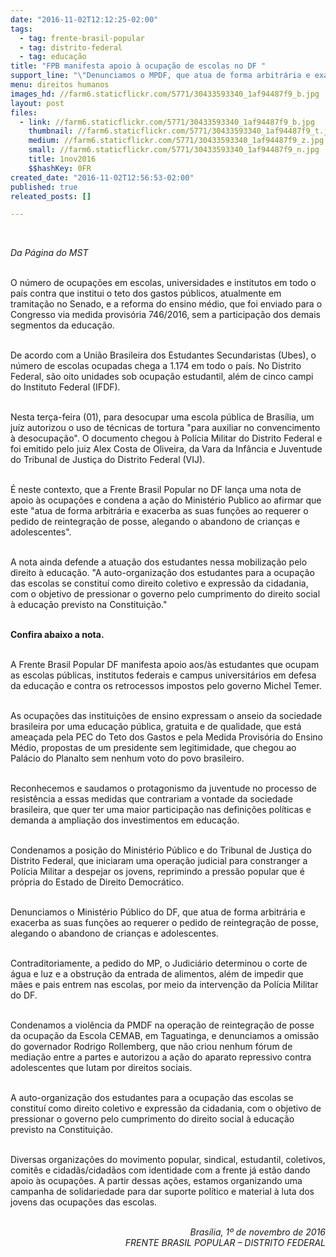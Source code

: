 ```yaml
---
date: "2016-11-02T12:12:25-02:00"
tags:
  - tag: frente-brasil-popular
  - tag: distrito-federal
  - tag: educação
title: "FPB manifesta apoio à ocupação de escolas no DF "
support_line: "\"Denunciamos o MPDF, que atua de forma arbitrária e exacerba as suas funções ao requerer o pedido de reintegração de posse, alegando o abandono de crianças e adolescentes\""
menu: direitos humanos
images_hd: //farm6.staticflickr.com/5771/30433593340_1af94487f9_b.jpg
layout: post
files:
  - link: //farm6.staticflickr.com/5771/30433593340_1af94487f9_b.jpg
    thumbnail: //farm6.staticflickr.com/5771/30433593340_1af94487f9_t.jpg
    medium: //farm6.staticflickr.com/5771/30433593340_1af94487f9_z.jpg
    small: //farm6.staticflickr.com/5771/30433593340_1af94487f9_n.jpg
    title: 1nov2016
    $$hashKey: 0FR
created_date: "2016-11-02T12:56:53-02:00"
published: true
releated_posts: []

---
```

<p>&nbsp;</p>

<p><em>Da P&aacute;gina do MST</em></p>

<p><br />
O n&uacute;mero de ocupa&ccedil;&otilde;es em escolas, universidades e institutos em todo o pa&iacute;s contra que institui o teto dos gastos p&uacute;blicos, atualmente em tramita&ccedil;&atilde;o no Senado, e a reforma do ensino m&eacute;dio, que foi enviado para o Congresso via medida provis&oacute;ria 746/2016, sem a participa&ccedil;&atilde;o dos demais segmentos da educa&ccedil;&atilde;o.</p>

<p><br />
De acordo com a Uni&atilde;o Brasileira dos Estudantes Secundaristas (Ubes), o n&uacute;mero de escolas ocupadas chega a 1.174 em todo o pa&iacute;s. No Distrito Federal, s&atilde;o oito unidades sob ocupa&ccedil;&atilde;o estudantil, al&eacute;m de cinco campi do Instituto Federal (IFDF).</p>

<p><br />
Nesta ter&ccedil;a-feira (01),&nbsp;para desocupar uma escola p&uacute;blica de Bras&iacute;lia, um ju&iacute;z autorizou o uso de t&eacute;cnicas de tortura &quot;para auxiliar no convencimento &agrave; desocupa&ccedil;&atilde;o&quot;. O documento chegou &agrave; Pol&iacute;cia Militar do Distrito Federal e foi emitido pelo juiz Alex Costa de Oliveira, da Vara da Inf&acirc;ncia e Juventude do Tribunal de Justi&ccedil;a do Distrito Federal (VIJ).</p>

<p><br />
&Eacute; neste contexto, que a Frente Brasil Popular no DF lan&ccedil;a uma nota de apoio &agrave;s ocupa&ccedil;&otilde;es e condena a a&ccedil;&atilde;o do Minist&eacute;rio Publico ao afirmar que este &quot;atua de forma arbitr&aacute;ria e exacerba as suas fun&ccedil;&otilde;es ao requerer o pedido de reintegra&ccedil;&atilde;o de posse, alegando o abandono de crian&ccedil;as e adolescentes&quot;.</p>

<p><br />
A nota ainda defende a atua&ccedil;&atilde;o dos estudantes nessa mobiliza&ccedil;&atilde;o pelo direito &agrave; educa&ccedil;&atilde;o. &quot;A auto-organiza&ccedil;&atilde;o dos estudantes para a ocupa&ccedil;&atilde;o das escolas se constitu&iacute; como direito coletivo e express&atilde;o da cidadania, com o objetivo de pressionar o governo pelo cumprimento do direito social &agrave; educa&ccedil;&atilde;o previsto na Constitui&ccedil;&atilde;o.&quot;</p>

<p><br />
<strong>Confira abaixo a nota.&nbsp;</strong></p>

<p><br />
A Frente Brasil Popular DF manifesta apoio aos/&agrave;s estudantes que ocupam as escolas p&uacute;blicas, institutos federais e campus universit&aacute;rios em defesa da educa&ccedil;&atilde;o e contra os retrocessos impostos pelo governo Michel Temer.&nbsp;</p>

<p><br />
As ocupa&ccedil;&otilde;es das institui&ccedil;&otilde;es de ensino expressam o anseio da sociedade brasileira por uma educa&ccedil;&atilde;o p&uacute;blica, gratuita e de qualidade, que est&aacute; amea&ccedil;ada pela PEC do Teto dos Gastos e pela Medida Provis&oacute;ria do Ensino M&eacute;dio, propostas de um presidente sem legitimidade, que chegou ao Pal&aacute;cio do Planalto sem nenhum voto do povo brasileiro.</p>

<p><br />
Reconhecemos e saudamos o protagonismo da juventude no processo de resist&ecirc;ncia a essas medidas que contrariam a vontade da sociedade brasileira, que quer ter uma maior participa&ccedil;&atilde;o nas defini&ccedil;&otilde;es pol&iacute;ticas e demanda a amplia&ccedil;&atilde;o dos investimentos em educa&ccedil;&atilde;o.&nbsp;</p>

<p><br />
Condenamos a posi&ccedil;&atilde;o do Minist&eacute;rio P&uacute;blico e do Tribunal de Justi&ccedil;a do Distrito Federal, que iniciaram uma opera&ccedil;&atilde;o judicial para constranger a Pol&iacute;cia Militar a despejar os jovens, reprimindo a press&atilde;o popular que &eacute; pr&oacute;pria do Estado de Direito Democr&aacute;tico.</p>

<p><br />
Denunciamos o Minist&eacute;rio P&uacute;blico do DF, que atua de forma arbitr&aacute;ria e exacerba as suas fun&ccedil;&otilde;es ao requerer o pedido de reintegra&ccedil;&atilde;o de posse, alegando o abandono de crian&ccedil;as e adolescentes.</p>

<p><br />
Contraditoriamente, a pedido do MP, o Judici&aacute;rio determinou o corte de &aacute;gua e luz e a obstru&ccedil;&atilde;o da entrada de alimentos, al&eacute;m de impedir que m&atilde;es e pais entrem nas escolas, por meio da interven&ccedil;&atilde;o da Pol&iacute;cia Militar do DF.</p>

<p><br />
Condenamos a viol&ecirc;ncia da PMDF na opera&ccedil;&atilde;o de reintegra&ccedil;&atilde;o de posse da ocupa&ccedil;&atilde;o da Escola CEMAB, em Taguatinga, e denunciamos a omiss&atilde;o do governador Rodrigo Rollemberg, que n&atilde;o criou nenhum f&oacute;rum de media&ccedil;&atilde;o entre a partes e autorizou a a&ccedil;&atilde;o do aparato repressivo contra adolescentes que lutam por direitos sociais.&nbsp;</p>

<p><br />
A auto-organiza&ccedil;&atilde;o dos estudantes para a ocupa&ccedil;&atilde;o das escolas se constitu&iacute; como direito coletivo e express&atilde;o da cidadania, com o objetivo de pressionar o governo pelo cumprimento do direito social &agrave; educa&ccedil;&atilde;o previsto na Constitui&ccedil;&atilde;o.</p>

<p><br />
Diversas organiza&ccedil;&otilde;es do movimento popular, sindical, estudantil, coletivos, comit&ecirc;s e cidad&atilde;s/cidad&atilde;os com identidade com a frente j&aacute; est&atilde;o dando apoio &agrave;s ocupa&ccedil;&otilde;es. A partir dessas a&ccedil;&otilde;es, estamos organizando uma campanha de solidariedade para dar suporte pol&iacute;tico e material &agrave; luta dos jovens das ocupa&ccedil;&otilde;es das escolas.</p>

<p style="text-align: right;"><br />
<em>Bras&iacute;lia, 1&ordm; de novembro de 2016<br />
FRENTE BRASIL POPULAR &ndash; DISTRITO FEDERAL</em></p>
